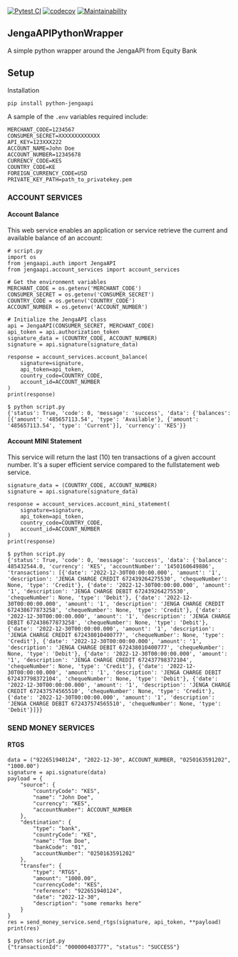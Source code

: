 [![Pytest CI](https://github.com/MainaKamau92/JengaAPIPythonWrapper/actions/workflows/pytest.yml/badge.svg)](https://github.com/MainaKamau92/JengaAPIPythonWrapper/actions/workflows/pytest.yml) [![codecov](https://codecov.io/gh/MainaKamau92/JengaAPIPythonWrapper/branch/main/graph/badge.svg?token=cm9MaLo7Fc)](https://codecov.io/gh/MainaKamau92/JengaAPIPythonWrapper) [![Maintainability](https://api.codeclimate.com/v1/badges/883850b3a746cbc8f080/maintainability)](https://codeclimate.com/github/MainaKamau92/JengaAPIPythonWrapper/maintainability)

## JengaAPIPythonWrapper

A simple python wrapper around the JengaAPI from Equity Bank

## Setup

Installation

```
pip install python-jengaapi
```

A sample of the `.env` variables required include:
```
MERCHANT_CODE=1234567
CONSUMER_SECRET=XXXXXXXXXXXXX
API_KEY=123XXX222
ACCOUNT_NAME=John Doe
ACCOUNT_NUMBER=12345678
CURRENCY_CODE=KES
COUNTRY_CODE=KE
FOREIGN_CURRENCY_CODE=USD
PRIVATE_KEY_PATH=path_to_privatekey.pem
```

### ACCOUNT SERVICES
#### Account Balance
This web service enables an application or service retrieve the current and available balance of an account:
```pycon
# script.py
import os
from jengaapi.auth import JengaAPI
from jengaapi.account_services import account_services

# Get the environment variables
MERCHANT_CODE = os.getenv('MERCHANT_CODE')
CONSUMER_SECRET = os.getenv('CONSUMER_SECRET')
COUNTRY_CODE = os.getenv('COUNTRY_CODE')
ACCOUNT_NUMBER = os.getenv('ACCOUNT_NUMBER')

# Initialize the JengaAPI class
api = JengaAPI(CONSUMER_SECRET, MERCHANT_CODE)
api_token = api.authorization_token
signature_data = (COUNTRY_CODE, ACCOUNT_NUMBER)
signature = api.signature(signature_data)

response = account_services.account_balance(
    signature=signature,
    api_token=api_token,
    country_code=COUNTRY_CODE,
    account_id=ACCOUNT_NUMBER
)
print(response)
```
```shell
$ python script.py
{'status': True, 'code': 0, 'message': 'success', 'data': {'balances': [{'amount': '485657113.54', 'type': 'Available'}, {'amount': '485657113.54', 'type': 'Current'}], 'currency': 'KES'}}
```

#### Account MINI Statement
This service will return the last (10) ten transactions of a given account number.
It's a super efficient service compared to the fullstatement web service.
```pycon
signature_data = (COUNTRY_CODE, ACCOUNT_NUMBER)
signature = api.signature(signature_data)

response = account_services.account_mini_statement(
    signature=signature,
    api_token=api_token,
    country_code=COUNTRY_CODE,
    account_id=ACCOUNT_NUMBER
)
print(response)
```
```shell
$ python script.py
{'status': True, 'code': 0, 'message': 'success', 'data': {'balance': 485432544.0, 'currency': 'KES', 'accountNumber': '1450160649886', 'transactions': [{'date': '2022-12-30T00:00:00.000', 'amount': '1', 'description': 'JENGA CHARGE CREDIT 672439264275530', 'chequeNumber': None, 'type': 'Credit'}, {'date': '2022-12-30T00:00:00.000', 'amount': '1', 'description': 'JENGA CHARGE DEBIT 672439264275530', 'chequeNumber': None, 'type': 'Debit'}, {'date': '2022-12-30T00:00:00.000', 'amount': '1', 'description': 'JENGA CHARGE CREDIT 672438677873258', 'chequeNumber': None, 'type': 'Credit'}, {'date': '2022-12-30T00:00:00.000', 'amount': '1', 'description': 'JENGA CHARGE DEBIT 672438677873258', 'chequeNumber': None, 'type': 'Debit'}, {'date': '2022-12-30T00:00:00.000', 'amount': '1', 'description': 'JENGA CHARGE CREDIT 672438010400777', 'chequeNumber': None, 'type': 'Credit'}, {'date': '2022-12-30T00:00:00.000', 'amount': '1', 'description': 'JENGA CHARGE DEBIT 672438010400777', 'chequeNumber': None, 'type': 'Debit'}, {'date': '2022-12-30T00:00:00.000', 'amount': '1', 'description': 'JENGA CHARGE CREDIT 672437798372104', 'chequeNumber': None, 'type': 'Credit'}, {'date': '2022-12-30T00:00:00.000', 'amount': '1', 'description': 'JENGA CHARGE DEBIT 672437798372104', 'chequeNumber': None, 'type': 'Debit'}, {'date': '2022-12-30T00:00:00.000', 'amount': '1', 'description': 'JENGA CHARGE CREDIT 672437574565510', 'chequeNumber': None, 'type': 'Credit'}, {'date': '2022-12-30T00:00:00.000', 'amount': '1', 'description': 'JENGA CHARGE DEBIT 672437574565510', 'chequeNumber': None, 'type': 'Debit'}]}}
```

### SEND MONEY SERVICES
#### RTGS 
```pycon
data = ("922651940124", "2022-12-30", ACCOUNT_NUMBER, "0250163591202", "1000.00")
signature = api.signature(data)
payload = {
    "source": {
        "countryCode": "KES",
        "name": "John Doe",
        "currency": "KES",
        "accountNumber": ACCOUNT_NUMBER
    },
    "destination": {
        "type": "bank",
        "countryCode": "KE",
        "name": "Tom Doe",
        "bankCode": "01",
        "accountNumber": "0250163591202"
    },
    "transfer": {
        "type": "RTGS",
        "amount": "1000.00",
        "currencyCode": "KES",
        "reference": "922651940124",
        "date": "2022-12-30",
        "description": "some remarks here"
    }
}
res = send_money_service.send_rtgs(signature, api_token, **payload)
print(res)
```
```shell
$ python script.py
{"transactionId": "000000403777", "status": "SUCCESS"}
```
